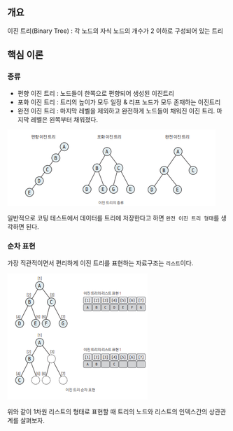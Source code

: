 ## 개요

이진 트리(Binary Tree) : 각 노드의 자식 노드의 개수가 2 이하로 구성되어 있는 트리

## 핵심 이론

### 종류 

- 편향 이진 트리 : 노드들이 한쪽으로 편향되어 생성된 이진트리
- 포화 이진 트리 : 트리의 높이가 모두 일정 & 리프 노드가 모두 존재하는 이진트리
- 완전 이진 트리 : 마지막 레벨을 제외하고 완전하게 노드들이 채워진 이진 트리. 마지막 레벨은 왼쪽부터 채워졌다.

![image](../../image/day21/이진트리핵심이론_001.png)

일반적으로 코팅 테스트에서 데이터를 트리에 저장한다고 하면 `완전 이진 트리 형태`를 생각하면 된다.

### 순차 표현 

가장 직관적이면서 편리하게 이진 트리를 표현하는 자료구조는 `리스트`이다.

![image](../../image/day21/이진트리핵심이론_002.png)

위와 같이 1차원 리스트의 형태로 표현할 때 트리의 노드와 리스트의 인덱스간의 상관관계를 살펴보자.

